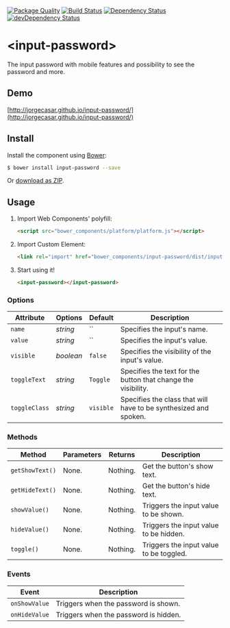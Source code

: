 [![Package Quality](http://npm.packagequality.com/badge/input-password.png)](http://packagequality.com/#?package=input-password)
[![Build Status](https://secure.travis-ci.org/jorgecasar/karmacracy-javascript-api.svg?branch=master)](http://travis-ci.org/jorgecasar/karmacracy-javascript-api)
[![Dependency Status](https://david-dm.org/jorgecasar/karmacracy-javascript-api.svg?theme=shields.io)](https://david-dm.org/jorgecasar/karmacracy-javascript-api)
[![devDependency Status](https://david-dm.org/jorgecasar/karmacracy-javascript-api/dev-status.svg?theme=shields.io)](https://david-dm.org/jorgecasar/karmacracy-javascript-api#info=devDependencies)

# &lt;input-password&gt;

The input password with mobile features and possibility to see the password and more.

## Demo

[http://jorgecasar.github.io/input-password/](http://jorgecasar.github.io/input-password/)

## Install

Install the component using [Bower](http://bower.io/):

```sh
$ bower install input-password --save
```

Or [download as ZIP](https://github.com/jorgecasar/input-password/archive/gh-pages.zip).

## Usage

1. Import Web Components' polyfill:

	```html
	<script src="bower_components/platform/platform.js"></script>
	```

2. Import Custom Element:

	```html
	<link rel="import" href="bower_components/input-password/dist/input-password.html">
	```

3. Start using it!

	```html
	<input-password></input-password>
	```

### Options

Attribute     | Options    | Default   | Description
---           | ---        | ---       | ---
`name`        | *string*   | ``        | Specifies the input's name.
`value`       | *string*   | ``        | Specifies the input's value.
`visible`     | *boolean*  | `false`   | Specifies the visibility of the input's value.
`toggleText`  | *string*   | `Toggle`  | Specifies the text for the button that change the visibility.
`toggleClass` | *string*   | `visible` | Specifies the class that will have to be synthesized and spoken.

### Methods

Method          | Parameters     | Returns            | Description
---             | ---            | ---                | ---
`getShowText()` | None.          | Nothing.           | Get the button's show text.
`getHideText()` | None.          | Nothing.           | Get the button's hide text.
`showValue()`   | None.          | Nothing.           | Triggers the input value to be shown.
`hideValue()`   | None.          | Nothing.           | Triggers the input value to be hidden.
`toggle()`      | None.          | Nothing.           | Triggers the input value to be toggled.

### Events

Event         | Description
---           | ---
`onShowValue` | Triggers when the password is shown.
`onHideValue` | Triggers when the password is hidden.

